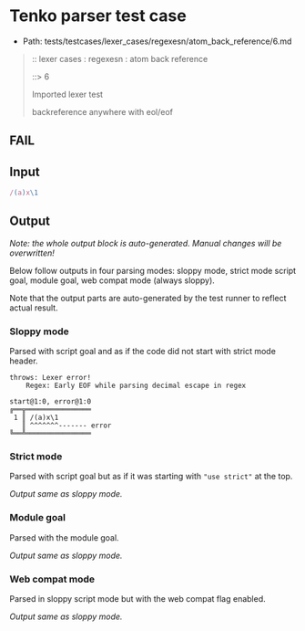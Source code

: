 # Tenko parser test case

- Path: tests/testcases/lexer_cases/regexesn/atom_back_reference/6.md

> :: lexer cases : regexesn : atom back reference
>
> ::> 6
>
> Imported lexer test
>
> backreference anywhere with eol/eof

## FAIL

## Input

`````js
/(a)x\1
`````

## Output

_Note: the whole output block is auto-generated. Manual changes will be overwritten!_

Below follow outputs in four parsing modes: sloppy mode, strict mode script goal, module goal, web compat mode (always sloppy).

Note that the output parts are auto-generated by the test runner to reflect actual result.

### Sloppy mode

Parsed with script goal and as if the code did not start with strict mode header.

`````
throws: Lexer error!
    Regex: Early EOF while parsing decimal escape in regex

start@1:0, error@1:0
╔══╦════════════════
 1 ║ /(a)x\1
   ║ ^^^^^^^------- error
╚══╩════════════════

`````

### Strict mode

Parsed with script goal but as if it was starting with `"use strict"` at the top.

_Output same as sloppy mode._

### Module goal

Parsed with the module goal.

_Output same as sloppy mode._

### Web compat mode

Parsed in sloppy script mode but with the web compat flag enabled.

_Output same as sloppy mode._
